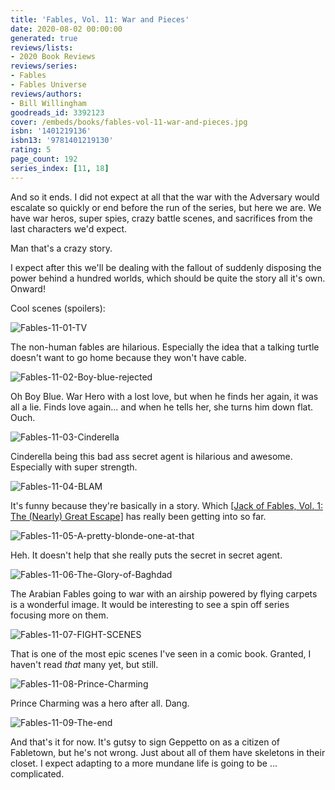 ```yaml
---
title: 'Fables, Vol. 11: War and Pieces'
date: 2020-08-02 00:00:00
generated: true
reviews/lists:
- 2020 Book Reviews
reviews/series:
- Fables
- Fables Universe
reviews/authors:
- Bill Willingham
goodreads_id: 3392123
cover: /embeds/books/fables-vol-11-war-and-pieces.jpg
isbn: '1401219136'
isbn13: '9781401219130'
rating: 5
page_count: 192
series_index: [11, 18]
---
```

And so it ends. I did not expect at all that the war with the Adversary would escalate so quickly or end before the run of the series, but here we are. We have war heros, super spies, crazy battle scenes, and sacrifices from the last characters we'd expect.  

Man that's a crazy story.  

<!--more-->

I expect after this we'll be dealing with the fallout of suddenly disposing the power behind a hundred worlds, which should be quite the story all it's own. Onward!  

Cool scenes (spoilers):  

![Fables-11-01-TV](/embeds/books/attachments/fables-11-01-tv.jpg)  

The non-human fables are hilarious. Especially the idea that a talking turtle doesn't want to go home because they won't have cable.  

![Fables-11-02-Boy-blue-rejected](/embeds/books/attachments/fables-11-02-boy-blue-rejected.jpg)  

Oh Boy Blue. War Hero with a lost love, but when he finds her again, it was all a lie. Finds love again... and when he tells her, she turns him down flat. Ouch.  

![Fables-11-03-Cinderella](/embeds/books/attachments/fables-11-03-cinderella.jpg)  

Cinderella being this bad ass secret agent is hilarious and awesome. Especially with super strength.  

![Fables-11-04-BLAM](/embeds/books/attachments/fables-11-04-blam.jpg)  

It's funny because they're basically in a story. Which [[Jack of Fables, Vol. 1: The (Nearly) Great Escape]]() has really been getting into so far.  

![Fables-11-05-A-pretty-blonde-one-at-that](/embeds/books/attachments/fables-11-05-a-pretty-blonde-one-at-that.jpg)  

Heh. It doesn't help that she really puts the secret in secret agent.  

![Fables-11-06-The-Glory-of-Baghdad](/embeds/books/attachments/fables-11-06-the-glory-of-baghdad.jpg)  

The Arabian Fables going to war with an airship powered by flying carpets is a wonderful image. It would be interesting to see a spin off series focusing more on them.  

![Fables-11-07-FIGHT-SCENES](/embeds/books/attachments/fables-11-07-fight-scenes.jpg)  

That is one of the most epic scenes I've seen in a comic book. Granted, I haven't read *that* many yet, but still.  

![Fables-11-08-Prince-Charming](/embeds/books/attachments/fables-11-08-prince-charming.jpg)  

Prince Charming was a hero after all. Dang.  

![Fables-11-09-The-end](/embeds/books/attachments/fables-11-09-the-end.jpg)  

And that's it for now. It's gutsy to sign Geppetto on as a citizen of Fabletown, but he's not wrong. Just about all of them have skeletons in their closet. I expect adapting to a more mundane life is going to be ... complicated.